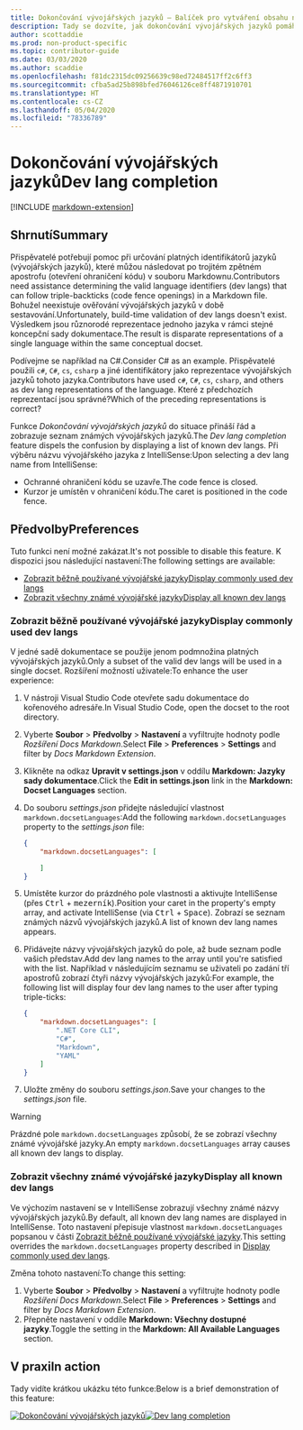 ```yaml
---
title: Dokončování vývojářských jazyků – Balíček pro vytváření obsahu na webu Docs
description: Tady se dozvíte, jak dokončování vývojářských jazyků pomáhá přispěvatelům v Balíčku pro vytváření obsahu na webu Docs (rozšíření pro Visual Studio Code).
author: scottaddie
ms.prod: non-product-specific
ms.topic: contributor-guide
ms.date: 03/03/2020
ms.author: scaddie
ms.openlocfilehash: f81dc2315dc09256639c98ed72484517ff2c6ff3
ms.sourcegitcommit: cfba5ad25b898bfed76046126ce8ff4871910701
ms.translationtype: HT
ms.contentlocale: cs-CZ
ms.lasthandoff: 05/04/2020
ms.locfileid: "78336789"
---
```

# <a name="dev-lang-completion"></a><span data-ttu-id="9baa7-103">Dokončování vývojářských jazyků</span><span class="sxs-lookup"><span data-stu-id="9baa7-103">Dev lang completion</span></span>

[!INCLUDE [markdown-extension](includes/markdown-extension.md)]

## <a name="summary"></a><span data-ttu-id="9baa7-104">Shrnutí</span><span class="sxs-lookup"><span data-stu-id="9baa7-104">Summary</span></span>

<span data-ttu-id="9baa7-105">Přispěvatelé potřebují pomoc při určování platných identifikátorů jazyků (vývojářských jazyků), které můžou následovat po trojitém zpětném apostrofu (otevření ohraničení kódu) v souboru Markdownu.</span><span class="sxs-lookup"><span data-stu-id="9baa7-105">Contributors need assistance determining the valid language identifiers (dev langs) that can follow triple-backticks (code fence openings) in a Markdown file.</span></span> <span data-ttu-id="9baa7-106">Bohužel neexistuje ověřování vývojářských jazyků v době sestavování.</span><span class="sxs-lookup"><span data-stu-id="9baa7-106">Unfortunately, build-time validation of dev langs doesn't exist.</span></span> <span data-ttu-id="9baa7-107">Výsledkem jsou různorodé reprezentace jednoho jazyka v rámci stejné koncepční sady dokumentace.</span><span class="sxs-lookup"><span data-stu-id="9baa7-107">The result is disparate representations of a single language within the same conceptual docset.</span></span>

<span data-ttu-id="9baa7-108">Podívejme se například na C#.</span><span class="sxs-lookup"><span data-stu-id="9baa7-108">Consider C# as an example.</span></span> <span data-ttu-id="9baa7-109">Přispěvatelé použili `c#`, `C#`, `cs`, `csharp` a jiné identifikátory jako reprezentace vývojářských jazyků tohoto jazyka.</span><span class="sxs-lookup"><span data-stu-id="9baa7-109">Contributors have used `c#`, `C#`, `cs`, `csharp`, and others as dev lang representations of the language.</span></span> <span data-ttu-id="9baa7-110">Které z předchozích reprezentací jsou správné?</span><span class="sxs-lookup"><span data-stu-id="9baa7-110">Which of the preceding representations is correct?</span></span>

<span data-ttu-id="9baa7-111">Funkce *Dokončování vývojářských jazyků* do situace přináší řád a zobrazuje seznam známých vývojářských jazyků.</span><span class="sxs-lookup"><span data-stu-id="9baa7-111">The *Dev lang completion* feature dispels the confusion by displaying a list of known dev langs.</span></span> <span data-ttu-id="9baa7-112">Při výběru názvu vývojářského jazyka z IntelliSense:</span><span class="sxs-lookup"><span data-stu-id="9baa7-112">Upon selecting a dev lang name from IntelliSense:</span></span>

* <span data-ttu-id="9baa7-113">Ochranné ohraničení kódu se uzavře.</span><span class="sxs-lookup"><span data-stu-id="9baa7-113">The code fence is closed.</span></span>
* <span data-ttu-id="9baa7-114">Kurzor je umístěn v ohraničení kódu.</span><span class="sxs-lookup"><span data-stu-id="9baa7-114">The caret is positioned in the code fence.</span></span>

## <a name="preferences"></a><span data-ttu-id="9baa7-115">Předvolby</span><span class="sxs-lookup"><span data-stu-id="9baa7-115">Preferences</span></span>

<span data-ttu-id="9baa7-116">Tuto funkci není možné zakázat.</span><span class="sxs-lookup"><span data-stu-id="9baa7-116">It's not possible to disable this feature.</span></span> <span data-ttu-id="9baa7-117">K dispozici jsou následující nastavení:</span><span class="sxs-lookup"><span data-stu-id="9baa7-117">The following settings are available:</span></span>

* [<span data-ttu-id="9baa7-118">Zobrazit běžně používané vývojářské jazyky</span><span class="sxs-lookup"><span data-stu-id="9baa7-118">Display commonly used dev langs</span></span>](#display-commonly-used-dev-langs)
* [<span data-ttu-id="9baa7-119">Zobrazit všechny známé vývojářské jazyky</span><span class="sxs-lookup"><span data-stu-id="9baa7-119">Display all known dev langs</span></span>](#display-all-known-dev-langs)

### <a name="display-commonly-used-dev-langs"></a><span data-ttu-id="9baa7-120">Zobrazit běžně používané vývojářské jazyky</span><span class="sxs-lookup"><span data-stu-id="9baa7-120">Display commonly used dev langs</span></span>

<span data-ttu-id="9baa7-121">V jedné sadě dokumentace se použije jenom podmnožina platných vývojářských jazyků.</span><span class="sxs-lookup"><span data-stu-id="9baa7-121">Only a subset of the valid dev langs will be used in a single docset.</span></span> <span data-ttu-id="9baa7-122">Rozšíření možností uživatele:</span><span class="sxs-lookup"><span data-stu-id="9baa7-122">To enhance the user experience:</span></span>

1. <span data-ttu-id="9baa7-123">V nástroji Visual Studio Code otevřete sadu dokumentace do kořenového adresáře.</span><span class="sxs-lookup"><span data-stu-id="9baa7-123">In Visual Studio Code, open the docset to the root directory.</span></span>
1. <span data-ttu-id="9baa7-124">Vyberte **Soubor** > **Předvolby** > **Nastavení** a vyfiltrujte hodnoty podle *Rozšíření Docs Markdown*.</span><span class="sxs-lookup"><span data-stu-id="9baa7-124">Select **File** > **Preferences** > **Settings** and filter by *Docs Markdown Extension*.</span></span>
1. <span data-ttu-id="9baa7-125">Klikněte na odkaz **Upravit v settings.json** v oddílu **Markdown: Jazyky sady dokumentace**.</span><span class="sxs-lookup"><span data-stu-id="9baa7-125">Click the **Edit in settings.json** link in the **Markdown: Docset Languages** section.</span></span>
1. <span data-ttu-id="9baa7-126">Do souboru *settings.json* přidejte následující vlastnost `markdown.docsetLanguages`:</span><span class="sxs-lookup"><span data-stu-id="9baa7-126">Add the following `markdown.docsetLanguages` property to the *settings.json* file:</span></span>

    ```json
    {
        "markdown.docsetLanguages": [

        ]
    }
    ```

1. <span data-ttu-id="9baa7-127">Umístěte kurzor do prázdného pole vlastnosti a aktivujte IntelliSense (přes <kbd>Ctrl</kbd> + <kbd>mezerník</kbd>).</span><span class="sxs-lookup"><span data-stu-id="9baa7-127">Position your caret in the property's empty array, and activate IntelliSense (via <kbd>Ctrl</kbd> + <kbd>Space</kbd>).</span></span> <span data-ttu-id="9baa7-128">Zobrazí se seznam známých názvů vývojářských jazyků.</span><span class="sxs-lookup"><span data-stu-id="9baa7-128">A list of known dev lang names appears.</span></span>
1. <span data-ttu-id="9baa7-129">Přidávejte názvy vývojářských jazyků do pole, až bude seznam podle vašich představ.</span><span class="sxs-lookup"><span data-stu-id="9baa7-129">Add dev lang names to the array until you're satisfied with the list.</span></span> <span data-ttu-id="9baa7-130">Například v následujícím seznamu se uživateli po zadání tří apostrofů zobrazí čtyři názvy vývojářských jazyků:</span><span class="sxs-lookup"><span data-stu-id="9baa7-130">For example, the following list will display four dev lang names to the user after typing triple-ticks:</span></span>

    ```json
    {
        "markdown.docsetLanguages": [
            ".NET Core CLI",
            "C#",
            "Markdown",
            "YAML"
        ]
    }
    ```

1. <span data-ttu-id="9baa7-131">Uložte změny do souboru *settings.json*.</span><span class="sxs-lookup"><span data-stu-id="9baa7-131">Save your changes to the *settings.json* file.</span></span>

> [!WARNING]
> <span data-ttu-id="9baa7-132">Prázdné pole `markdown.docsetLanguages` způsobí, že se zobrazí všechny známé vývojářské jazyky.</span><span class="sxs-lookup"><span data-stu-id="9baa7-132">An empty `markdown.docsetLanguages` array causes all known dev langs to display.</span></span>

### <a name="display-all-known-dev-langs"></a><span data-ttu-id="9baa7-133">Zobrazit všechny známé vývojářské jazyky</span><span class="sxs-lookup"><span data-stu-id="9baa7-133">Display all known dev langs</span></span>

<span data-ttu-id="9baa7-134">Ve výchozím nastavení se v IntelliSense zobrazují všechny známé názvy vývojářských jazyků.</span><span class="sxs-lookup"><span data-stu-id="9baa7-134">By default, all known dev lang names are displayed in IntelliSense.</span></span> <span data-ttu-id="9baa7-135">Toto nastavení přepisuje vlastnost `markdown.docsetLanguages` popsanou v části [Zobrazit běžně používané vývojářské jazyky](#display-commonly-used-dev-langs).</span><span class="sxs-lookup"><span data-stu-id="9baa7-135">This setting overrides the `markdown.docsetLanguages` property described in [Display commonly used dev langs](#display-commonly-used-dev-langs).</span></span>

<span data-ttu-id="9baa7-136">Změna tohoto nastavení:</span><span class="sxs-lookup"><span data-stu-id="9baa7-136">To change this setting:</span></span>

1. <span data-ttu-id="9baa7-137">Vyberte **Soubor** > **Předvolby** > **Nastavení** a vyfiltrujte hodnoty podle *Rozšíření Docs Markdown*.</span><span class="sxs-lookup"><span data-stu-id="9baa7-137">Select **File** > **Preferences** > **Settings** and filter by *Docs Markdown Extension*.</span></span>
1. <span data-ttu-id="9baa7-138">Přepněte nastavení v oddíle **Markdown: Všechny dostupné jazyky**.</span><span class="sxs-lookup"><span data-stu-id="9baa7-138">Toggle the setting in the **Markdown: All Available Languages** section.</span></span>

## <a name="in-action"></a><span data-ttu-id="9baa7-139">V praxi</span><span class="sxs-lookup"><span data-stu-id="9baa7-139">In action</span></span>

<span data-ttu-id="9baa7-140">Tady vidíte krátkou ukázku této funkce:</span><span class="sxs-lookup"><span data-stu-id="9baa7-140">Below is a brief demonstration of this feature:</span></span>

<span data-ttu-id="9baa7-141">[![Dokončování vývojářských jazyků](media/dev-lang-completion.gif)](media/dev-lang-completion.gif#lightbox)</span><span class="sxs-lookup"><span data-stu-id="9baa7-141">[![Dev lang completion](media/dev-lang-completion.gif)](media/dev-lang-completion.gif#lightbox)</span></span>
